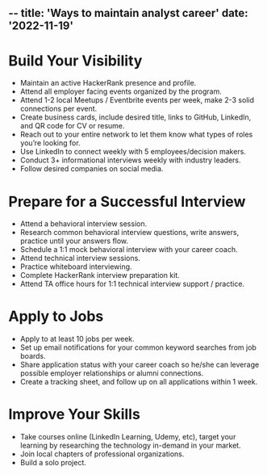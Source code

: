 --
title: 'Ways to maintain analyst career'
date: '2022-11-19'
--

# Build Your Visibility 
- Maintain an active HackerRank presence and profile.
- Attend all employer facing events organized by the program.
- Attend 1-2 local Meetups / Eventbrite events per week, make 2-3 solid connections per event.
- Create business cards, include desired title, links to GitHub, LinkedIn, and QR code for CV or resume.
- Reach out to your entire network to let them know what types of roles you’re looking for.
- Use LinkedIn to connect weekly with 5 employees/decision makers.
- Conduct 3+ informational interviews weekly with industry leaders.
- Follow desired companies on social media.
# Prepare for a Successful Interview 
- Attend a behavioral interview session.
- Research common behavioral interview questions, write answers, practice until your answers flow.
- Schedule a 1:1 mock behavioral interview with your career coach.
- Attend technical interview sessions.
- Practice whiteboard interviewing.
- Complete HackerRank interview preparation kit.
- Attend TA office hours for 1:1 technical interview support / practice.
# Apply to Jobs 
- Apply to at least 10 jobs per week.
- Set up email notifications for your common keyword searches from job boards.
- Share application status with your career coach so he/she can leverage possible employer relationships or alumni connections.
- Create a tracking sheet, and follow up on all applications within 1 week.
# Improve Your Skills 
- Take courses online (LinkedIn Learning, Udemy, etc), target your learning by researching the technology in-demand in your market.
- Join local chapters of professional organizations.
- Build a solo project.
